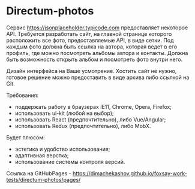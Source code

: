 # Directum-photos

Сервис https://jsonplaceholder.typicode.com предоставляет некоторое API. Требуется разработать сайт, на главной странице которого расположить все фото, предоставляемые API, в виде сетки. Под каждым фото должна быть ссылка на автора, которая ведет в его профиль, где можно посмотреть альбомы автора и контакты. Должна быть возможность открыть альбом и посмотреть фото внутри него.

Дизайн интерфейса на Ваше усмотрение. 
Хостить сайт не нужно, готовое решение можно предоставить в виде архива либо ссылкой на Git. 

Требования:
- поддержать работу в браузерах IE11, Chrome, Opera, Firefox;
- использовать ui-kit (любой на выбор);
- использовать React (предпочтительно), либо Vue/Angular;
- использовать Redux (предпочтительно), либо MobX.

Будет плюсом:
- эстетика и удобство использования;
- адаптивная верстка;
- использование системы контроля версий.

Ссылка на GitHubPages - https://dimachekashov.github.io/foxsay-work-tests/directum-photos/pages/